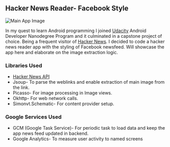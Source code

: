 ## Hacker News Reader- Facebook Style

![Main App Image](https://abhrajit.com/img/hn_app_mobile_main.png)

In my quest to learn Android programming I joined [Udacity][3] Android Developer Nanodegree Program and it culminated in a capstone project of choice. Being a frequent visitor of [Hacker News][1]. I decided to code a hacker news reader app with the styling of Facebook newsfeed. Will showcase the app here and elaborate on the image extraction logic.

### Libraries Used

- [Hacker News API][2]
- Jsoup\- To parse the weblinks and enable extraction of main image from the link.
- Picasso\- For image processing in Image views.
- Okhttp\- For web network calls.
- Simonvt.Schematic\- For content provider setup.

### Google Services Used

- GCM (Google Task Service)\- For periodic task to load data and keep the app news feed updated in backend.
- Google Analytics\- To measure user activity to named screens



[1]: https://news.ycombinator.com/news
[2]: https://github.com/HackerNews/API
[3]: http://www.udacity.com
[4]: /img/hn_app_main.gif
[5]: /img/hn_app_splash.png
[6]: /img/hn_app_splash.png
